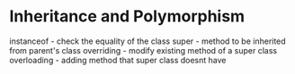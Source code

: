 # Inheritance and Polymorphism 

instanceof - check the equality of the class 
super - method to be inherited from parent's class 
overriding - modify existing method of a super class
overloading - adding method that super class doesnt have
